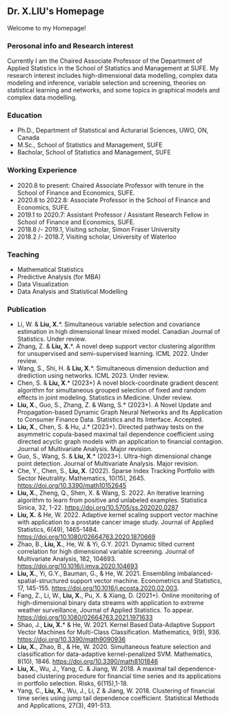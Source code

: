 ## Dr. X.LIU's Homepage

Welcome to my Homepage!


### Perosonal info and Research interest
Currently I am the Chaired Associate Professor of the Department of Applied Statistics in the School of Statistics and Management at SUFE. My research interest includes high-dimensional data modelling, complex data modeling and inference, variable selection and screening, theories on statistical learning and networks, and some topics in graphical models and complex data modelling.

### Education

- Ph.D., Department of Statistical and Acturarial Sciences, UWO, ON, Canada
- M.Sc., School of Statistics and Management, SUFE
- Bacholar, School of Statistics and Management, SUFE

### Working Experience

- 2020.8 to present: Chaired Associate Professor with tenure in the School of Finance and Economics, SUFE.
- 2020.8 to 2022.8: Associate Professor in the School of Finance and Economics, SUFE.
- 2019.1 to 2020.7: Assistant Professor / Assistant Research Fellow in School of Finance and Economics, SUFE.
- 2018.8 /- 2019.1, Visiting scholar, Simon Fraser University
- 2018.2 /- 2018.7, Visiting scholar, University of Waterloo


### Teaching

- Mathematical Statistics
- Predictive Analysis (for MBA)
- Data Visualization
- Data Analysis and Statistical Modelling

### Publication

- Li, W. & **Liu, X.***. Simultaneous variable selection and covariance estimation in high dimensional linear mixed model. Canadian Journal of Statistics. Under review.
- Zhang, Z. & **Liu, X.***. A novel deep support vector clustering algorithm for unsupervised and semi-supervised learning. ICML 2022. Under review. 
- Wang, S., Shi, H. & **Liu, X.***. Simultaneous dimension deduction and drediction using networks. ICML 2023. Under review. 
- Chen, S. & **Liu, X**.* (2023+) A novel block-coordinate gradient descent algorithm for simultaneous grouped selection of fixed and random effects in joint modeling. Statistics in Medicine. Under review.
- **Liu, X**., Guo, S., Zhang, Z. & Wang, S.* (2023+). A Novel Update and Propagation-based Dynamic Graph Neural Networks and Its Application to Consumer Finance Data. Statistics and Its Interface. Accepted. 
- **Liu, X**., Chen, S. & Hu, J.* (2023+). Directed pathway tests on the asymmetric copula-based maximal tail dependence coefficient using directed acyclic graph models with an application to financial contagion. Journal of Multivariate Analysis. Major revision.
- Guo, S., Wang, S. & **Liu, X**.* (2023+). Ultra-high dimensional change point detection. Journal of Multivariate Analysis. Major revision.
- Che, Y., Chen, S., **Liu, X**. (2022). Sparse Index Tracking Portfolio with Sector Neutrality. Mathematics, 10(15), 2645. https://doi.org/10.3390/math10152645
- **Liu, X.**, Zheng, Q., Shen, X. & Wang, S. 2022. An iterative learning algorithm to learn from positive and unlabeled examples. Statistica Sinica, 32, 1-22. https://doi.org/10.5705/ss.202020.0287
- **Liu, X.** & He, W. 2022. Adaptive kernel scaling support vector machine with application to a prostate cancer image study. Journal of Applied Statistics, 6(49), 1465-1484. https://doi.org/10.1080/02664763.2020.1870669 
- Zhao, B., **Liu, X.**, He, W. & Yi, G.Y. 2021. Dynamic tilted current correlation for high dimensional variable screening. Journal of Multivariate Analysis, 182, 104693. https://doi.org/10.1016/j.jmva.2020.104693
- **Liu, X.**, Yi, G.Y., Bauman, G., & He, W. 2021. Ensembling imbalanced-spatial-structured support vector machine. Econometrics and Statistics, 17, 145-155. https://doi.org/10.1016/j.ecosta.2020.02.003.
- Fang, Z., Li, W., **Liu, X.**, Pu, X. & Xiang, D. (2021+). Online monitoring of high-dimensional binary data streams with application to extreme weather surveillance, Journal of Applied Statistics. To appear. https://doi.org/10.1080/02664763.2021.1971633
- Shao, J., **Liu, X.*** & He, W. 2021. Kernel Based Data-Adaptive Support Vector Machines for Multi-Class Classification. Mathematics, 9(9), 936. https://doi.org/10.3390/math9090936
- **Liu, X.**, Zhao, B., & He, W. 2020.  Simultaneous feature selection and classification for data-adaptive kernel-penalized SVM. Mathematics, 8(10), 1846. https://doi.org/10.3390/math8101846
- **Liu, X.**, Wu, J., Yang, C. & Jiang, W. 2018. A maximal tail dependence-based clustering procedure for financial time series and its applications in portfolio selection. Risks, 6(115),1-18. 
- Yang, C., **Liu, X.**, Wu, J., Li, Z & Jiang, W. 2018. Clustering of financial time series using jump tail dependence coefficient. Statistical Methods and Applications, 27(3), 491-513.


 




